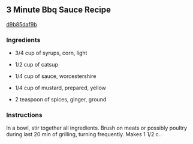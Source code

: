## 3 Minute Bbq Sauce Recipe

[d9b85daf9b](http://cookeatshare.com/recipes/3-minute-bbq-sauce-61555)

### Ingredients

 - 3/4 cup of syrups, corn, light

 - 1/2 cup of catsup

 - 1/4 cup of sauce, worcestershire

 - 1/4 cup of mustard, prepared, yellow

 - 2 teaspoon of spices, ginger, ground

### Instructions

In a bowl, stir together all ingredients. Brush on meats or possibly poultry during last 20 min of grilling, turning frequently. Makes 1 1/2 c..